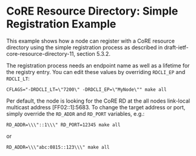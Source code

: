 CoRE Resource Directory: Simple Registration Example
====================================================

This example shows how a node can register with a CoRE resource directory using
the simple registration process as described in
draft-ietf-core-resource-directory-11, section 5.3.2.

The registration process needs an endpoint name as well as a lifetime for the
registry entry. You can edit these values by overriding `RDCLI_EP` and
`RDCLI_LT`:
```
CFLAGS="-DRDCLI_LT=\"7200\" -DRDCLI_EP=\"MyNode\"" make all
```

Per default, the node is looking for the CoRE RD at the all nodes link-local
multicast address [FF02::1]:5683. To change the target address or port, simply
override the `RD_ADDR` and `RD_PORT` variables, e.g.:
```
RD_ADDR=\\\"::1\\\" RD_PORT=12345 make all
```
or
```
RD_ADDR=\\\"abc:0815::123\\\" make all
```
